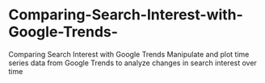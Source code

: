# Comparing-Search-Interest-with-Google-Trends-
Comparing Search Interest with Google Trends Manipulate and plot time series data from Google Trends  to analyze changes in search interest over time
